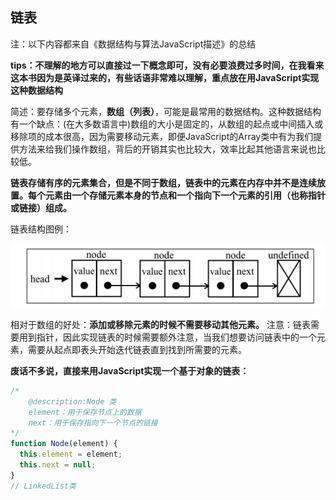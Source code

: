 <!--
 * @Description: 这是***页面（组件）
 * @Date: 2021-12-28 15:34:14
 * @Author: luoshuai
 * @LastEditors: luoshuai
 * @LastEditTime: 2021-12-28 15:41:26
     -->

## 链表

注：以下内容都来自《数据结构与算法JavaScript描述》的总结

**tips：不理解的地方可以直接过一下概念即可，没有必要浪费过多时间，在我看来这本书因为是英译过来的，有些话语非常难以理解，重点放在用JavaScript实现这种数据结构**

简述：要存储多个元素，**数组（列表）**，可能是最常用的数据结构。这种数据结构有一个缺点：(在大多数语言中)数组的大小是固定的，从数组的起点或中间插入或移除项的成本很高，因为需要移动元素，即便JavaScript的Array类中有为我们提供方法来给我们操作数组，背后的开销其实也比较大，效率比起其他语言来说也比较低。

**链表存储有序的元素集合，但是不同于数组，链表中的元素在内存中并不是连续放置。每个元素由一个存储元素本身的节点和一个指向下一个元素的引用（也称指针或链接）组成。**

链表结构图例：

![链表](.\images\链表.png)

相对于数组的好处：**添加或移除元素的时候不需要移动其他元素。** 注意：链表需要用到指针，因此实现链表的时候需要额外注意，当我们想要访问链表中的一个元素，需要从起点即表头开始迭代链表直到找到所需要的元素。

**废话不多说，直接来用JavaScript实现一个基于对象的链表：**

```javascript
/*
	@description:Node 类
	element：用于保存节点上的数据
	next：用于保存指向下一个节点的链接
*/
function Node(element) {
  this.element = element;
  this.next = null;
}
// LinkedList类

```

